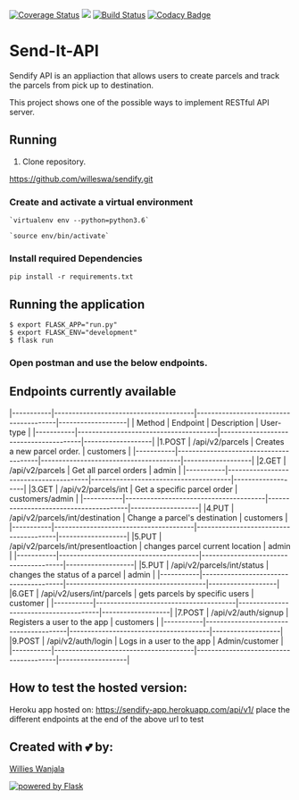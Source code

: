 [![Coverage Status](https://coveralls.io/repos/github/willeswa/sendify/badge.svg?branch=develop)](https://coveralls.io/github/willeswa/sendify?branch=develop)  <a href="https://codeclimate.com/github/willeswa/sendify/maintainability"><img src="https://api.codeclimate.com/v1/badges/b4e642ff7cf263b084d6/maintainability" /></a>  [![Build Status](https://travis-ci.com/willeswa/sendify.svg?branch=develop)](https://travis-ci.com/willeswa/sendify)  [![Codacy Badge](https://api.codacy.com/project/badge/Grade/b7c3c5956d48430590caf3875d257d26)](https://www.codacy.com/app/willeswa/sendify?utm_source=github.com&amp;utm_medium=referral&amp;utm_content=willeswa/sendify&amp;utm_campaign=Badge_Grade)
# Send-It-API
Sendify API is an appliaction that allows users to create parcels and track the parcels from pick up to destination.

This project shows one of the possible ways to implement RESTful API server.

## Running 

1. Clone repository.

https://github.com/willeswa/sendify.git

### Create and activate a virtual environment

    `virtualenv env --python=python3.6`

    `source env/bin/activate`

### Install required Dependencies

    pip install -r requirements.txt

## Running the application

```
$ export FLASK_APP="run.py"
$ export FLASK_ENV="development"
$ flask run
```

### Open postman and use the below endpoints.


## Endpoints currently available
|-----------|---------------------------------------|---------------------------------------|-------------------|
| Method    | Endpoint                              | Description                           | User-type         |
|-----------|---------------------------------------|---------------------------------------|-------------------|
|1.POST     | /api/v2/parcels                       | Creates a new parcel order.           | customers         |
|-----------|---------------------------------------|---------------------------------------|-------------------|
|2.GET      | /api/v2/parcels                       | Get all parcel orders                 | admin             |
|-----------|---------------------------------------|---------------------------------------|-------------------|
|3.GET      | /api/v2/parcels/int                   | Get a specific parcel order           | customers/admin   |
|-----------|---------------------------------------|---------------------------------------|-------------------|
|4.PUT      | /api/v2/parcels/int/destination       | Change a parcel's destination         | customers         |
|-----------|---------------------------------------|---------------------------------------|-------------------|
|5.PUT      | /api/v2/parcels/int/presentloaction   | changes parcel current location       | admin             |
|-----------|---------------------------------------|---------------------------------------|-------------------|
|5.PUT      | /api/v2/parcels/int/status            | changes the status of a parcel        | admin             |
|-----------|---------------------------------------|---------------------------------------|-------------------|
|6.GET      | /api/v2/users/int/parcels             | gets parcels by specific users        | customer          |
|-----------|---------------------------------------|---------------------------------------|-------------------|
|7.POST     | /api/v2/auth/signup                   | Registers a user to the app           | customers         |
|-----------|---------------------------------------|---------------------------------------|-------------------|
|9.POST     | /api/v2/auth/login                    | Logs in a user to the app             | Admin/customer    |  |-----------|---------------------------------------|---------------------------------------|-------------------|

## How to test the hosted version:
Heroku app hosted on: 
https://sendify-app.herokuapp.com/api/v1/
place the different endpoints at the end of the above url to test


## Created with :two_hearts: by:
<a href='https://github.com/willeswa'>Willies Wanjala</a>

<a href="http://flask.pocoo.org/"><img
   src="http://flask.pocoo.org/static/badges/powered-by-flask-s.png"
   border="0"
   alt="powered by Flask"
   title="powered by Flask"></a>
